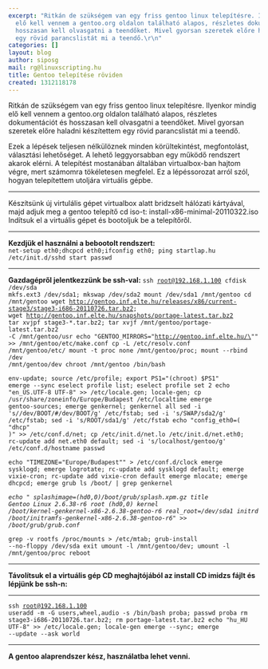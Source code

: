 ```yaml
---
excerpt: "Ritkán de szükségem van egy friss gentoo linux telepítésre. Ilyenkor mindig
  elő kell vennem a gentoo.org oldalon található alapos, részletes dokumentációt és
  hosszasan kell olvasgatni a teendőket. Mivel gyorsan szeretek előre haladni készítettem
  egy rövid parancslistát mi a teendő.\r\n"
categories: []
layout: blog
author: siposg
mail: rg@linuxscripting.hu
title: Gentoo telepítése röviden
created: 1312118178
---
```

Ritkán de szükségem van egy friss gentoo linux telepítésre. Ilyenkor mindig elő kell vennem a gentoo.org oldalon található alapos, részletes dokumentációt és hosszasan kell olvasgatni a teendőket. Mivel gyorsan szeretek előre haladni készítettem egy rövid parancslistát mi a teendő.
<!--break-->
Ezek a lépések teljesen nélkülöznek minden körültekintést, megfontolást, választási lehetőséget. A lehető leggyorsabban egy működő rendszert akarok elérni. A telepítést mostanában általában virtualbox-ban hajtom végre, mert számomra tökéletesen megfelel. Ez a lépéssorozat arról szól, hogyan telepítettem utoljára virtuális gépbe.

**********
Készítsünk új virtulális gépet virtualbox alatt bridzselt hálózati kártyával, majd adjuk meg a gentoo telepítő cd iso-t: install-x86-minimal-20110322.iso
Indítsuk el a virtuális gépet és bootoljuk be a telepítőről.
**********
<strong>Kezdjük el használni a bebootolt rendszert:</strong>
<code>
net-setup eth0;dhcpcd eth0;ifconfig eth0; ping startlap.hu
/etc/init.d/sshd start
passwd</code>
**********
<strong>Gazdagépről jelentkezzünk be ssh-val:</strong>
<code>ssh root@192.168.1.100
cfdisk /dev/sda
mkfs.ext3 /dev/sda1; mkswap /dev/sda2
mount /dev/sda1 /mnt/gentoo
cd /mnt/gentoo
wget http://gentoo.inf.elte.hu/releases/x86/current-stage3/stage3-i686-20110726.tar.bz2; wget http://gentoo.inf.elte.hu/snapshots/portage-latest.tar.bz2
tar xvjpf stage3-*.tar.bz2; tar xvjf /mnt/gentoo/portage-latest.tar.bz2 -C /mnt/gentoo/usr
echo "GENTOO_MIRRORS=\"http://gentoo.inf.elte.hu/\"" >> /mnt/gentoo/etc/make.conf
cp -L /etc/resolv.conf /mnt/gentoo/etc/
mount -t proc none /mnt/gentoo/proc; mount --rbind /dev /mnt/gentoo/dev
chroot /mnt/gentoo /bin/bash</code>

<code>env-update; source /etc/profile; export PS1="(chroot) $PS1"
emerge --sync
eselect profile list; eselect profile set 2
echo "en_US.UTF-8 UTF-8" >> /etc/locale.gen; locale-gen; cp /usr/share/zoneinfo/Europe/Budapest /etc/localtime
emerge gentoo-sources; emerge genkernel; genkernel all
sed -i 's/\/dev\/BOOT/#\/dev\/BOOT/g' /etc/fstab; sed -i 's/SWAP/sda2/g' /etc/fstab; sed -i 's/ROOT/sda1/g' /etc/fstab
echo "config_eth0=( \"dhcp\" )" >> /etc/conf.d/net; cp /etc/init.d/net.lo /etc/init.d/net.eth0; rc-update add net.eth0 default; sed -i 's/localhost/gentoo/g' /etc/conf.d/hostname
passwd</code>

<code>echo "TIMEZONE=\"Europe/Budapest\"" > /etc/conf.d/clock
emerge sysklogd; emerge logrotate; rc-update add sysklogd default; emerge vixie-cron; rc-update add vixie-cron default
emerge mlocate; emerge dhcpcd; emerge grub
ls /boot/ | grep genkernel</code>

<code><em>echo "
splashimage=(hd0,0)/boot/grub/splash.xpm.gz
title Gentoo Linux 2.6.38-r6
root (hd0,0)
kernel /boot/kernel-genkernel-x86-2.6.38-gentoo-r6 real_root=/dev/sda1
initrd /boot/initramfs-genkernel-x86-2.6.38-gentoo-r6" >> /boot/grub/grub.conf</em></code>

<code>grep -v rootfs /proc/mounts > /etc/mtab; grub-install --no-floppy /dev/sda
exit
umount -l /mnt/gentoo/dev; umount -l /mnt/gentoo/proc
reboot</code>
**********
<strong>Távolítsuk el a virtuális gép CD meghajtójából az install CD imidzs fájlt és lépjünk be ssh-n:</strong>
**********
<code>ssh root@192.168.1.100
useradd -m -G users,wheel,audio -s /bin/bash proba; passwd proba
rm stage3-i686-20110726.tar.bz2; rm portage-latest.tar.bz2
echo "hu_HU UTF-8" >> /etc/locale.gen; locale-gen
emerge --sync; emerge --update --ask world</code>
**********
<strong>A gentoo alaprendszer kész, használatba lehet venni.</strong>
